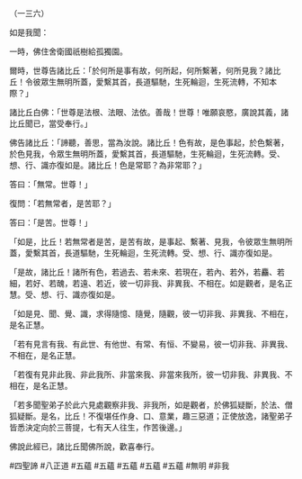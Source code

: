 （一三六）

如是我聞：

一時，佛住舍衛國祇樹給孤獨園。

爾時，世尊告諸比丘：「於何所是事有故，何所起，何所繫著，何所見我？諸比丘！令彼眾生無明所蓋，愛繫其首，長道驅馳，生死輪迴，生死流轉，不知本際？」

諸比丘白佛：「世尊是法根、法眼、法依。善哉！世尊！唯願哀愍，廣說其義，諸比丘聞已，當受奉行。」

佛告諸比丘：「諦聽，善思，當為汝說。諸比丘！色有故，是色事起，於色繫著，於色見我，令眾生無明所蓋，愛繫其首，長道驅馳，生死輪迴，生死流轉。受、想、行、識亦復如是。諸比丘！色是常耶？為非常耶？」

答曰：「無常。世尊！」

復問：「若無常者，是苦耶？」

答曰：「是苦。世尊！」

「如是，比丘！若無常者是苦，是苦有故，是事起、繫著、見我，令彼眾生無明所蓋，愛繫其首，長道驅馳，生死輪迴，生死流轉。受、想、行、識亦復如是。

「是故，諸比丘！諸所有色，若過去、若未來、若現在，若內、若外，若麤、若細，若好、若醜，若遠、若近，彼一切非我、非異我、不相在。如是觀者，是名正慧。受、想、行、識亦復如是。

「如是見、聞、覺、識，求得隨憶、隨覺，隨觀，彼一切非我、非異我、不相在，是名正慧。

「若有見言有我、有此世、有他世、有常、有恒、不變易，彼一切非我、非異我、不相在，是名正慧。

「若復有見非此我、非此我所、非當來我、非當來我所，彼一切非我、非異我、不相在，是名正慧。

「若多聞聖弟子於此六見處觀察非我、非我所，如是觀者，於佛狐疑斷，於法、僧狐疑斷。是名，比丘！不復堪任作身、口、意業，趣三惡道；正使放逸，諸聖弟子皆悉決定向於三菩提，七有天人往生，作苦後邊。」

佛說此經已，諸比丘聞佛所說，歡喜奉行。



#四聖諦
#八正道
#五蘊
#五蘊
#五蘊
#五蘊
#五蘊
#無明
#非我
